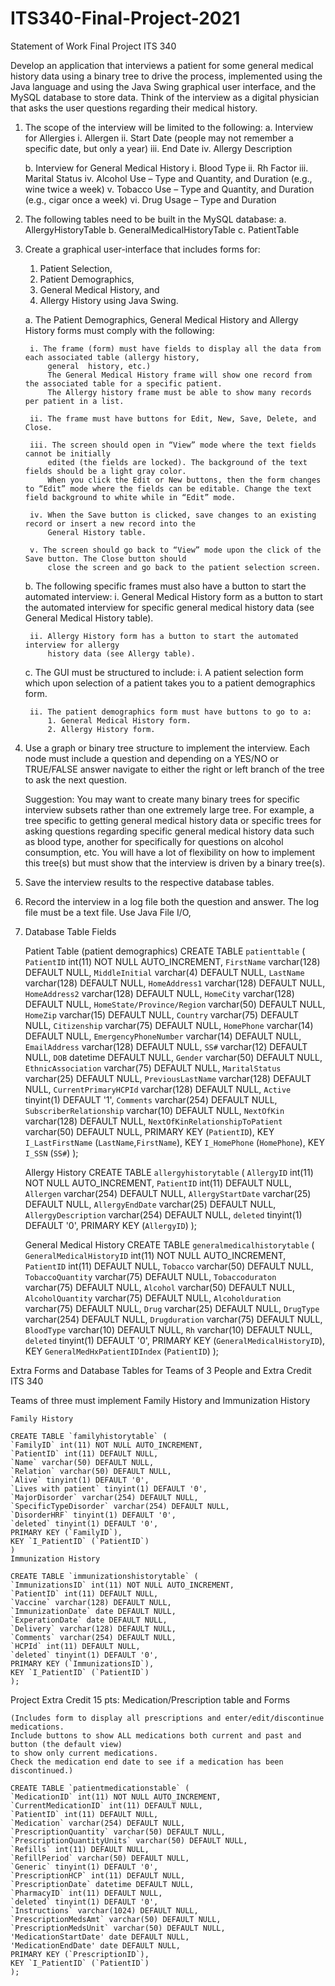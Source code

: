 # ITS340-Final-Project-2021
Statement of Work Final Project ITS 340

Develop an application that interviews a patient for some general medical history data using a binary tree to drive the process, implemented using the Java language and using the Java Swing graphical user interface, and the MySQL database to store data. Think of the interview as a digital physician that asks the user questions regarding their medical history.

1. The scope of the interview will be limited to the following:
    a. Interview for Allergies
        i. Allergen
        ii. Start Date (people may not remember a specific date, but only a year)
        iii. End Date
        iv. Allergy Description

    b. Interview for General Medical History
        i. Blood Type ii. Rh Factor
        iii. Marital Status
        iv. Alcohol Use – Type and Quantity, and Duration (e.g., wine twice a week)
        v. Tobacco Use – Type and Quantity, and Duration (e.g., cigar once a week) vi. Drug Usage – Type and Duration

2. The following tables need to be built in the MySQL database: 
    a. AllergyHistoryTable
    b. GeneralMedicalHistoryTable c. PatientTable

3. Create a graphical user-interface that includes forms for: 
    1) Patient Selection, 
    2) Patient Demographics, 
    3) General Medical History, and 
    4) Allergy History using Java Swing.

    a. The Patient Demographics, General Medical History and Allergy History forms must comply with the following:

        i. The frame (form) must have fields to display all the data from each associated table (allergy history, 
            general  history, etc.) 
            The General Medical History frame will show one record from the associated table for a specific patient. 
            The Allergy history frame must be able to show many records per patient in a list.
        
        ii. The frame must have buttons for Edit, New, Save, Delete, and Close.
        
        iii. The screen should open in “View” mode where the text fields cannot be initially
            edited (the fields are locked). The background of the text fields should be a light gray color. 
            When you click the Edit or New buttons, then the form changes to “Edit” mode where the fields can be editable. Change the text field background to white while in “Edit” mode.

        iv. When the Save button is clicked, save changes to an existing record or insert a new record into the 
            General History table.
        
        v. The screen should go back to “View” mode upon the click of the Save button. The Close button should 
            close the screen and go back to the patient selection screen.

    b. The following specific frames must also have a button to start the automated interview:
        i. General Medical History form as a button to start the automated interview for
            specific general medical history data (see General Medical History table).

        ii. Allergy History form has a button to start the automated interview for allergy
            history data (see Allergy table).

    c. The GUI must be structured to include:
        i. A patient selection form which upon selection of a patient takes you to a patient
            demographics form.

        ii. The patient demographics form must have buttons to go to a:
            1. General Medical History form.
            2. Allergy History form.

4. Use a graph or binary tree structure to implement the interview. 
    Each node must include a question and depending on a YES/NO or TRUE/FALSE answer navigate to either the right or left branch of the tree to ask the next question. 
    
    Suggestion: You may want to create many binary trees for specific interview subsets rather than one extremely large tree. For example, a tree specific to getting general medical history data or specific trees for asking questions regarding specific general medical history data such as blood type, another for specifically for questions on alcohol consumption, etc. You will have a lot of flexibility on how to implement this tree(s) but must show that the interview is driven by a binary tree(s).

5. Save the interview results to the respective database tables.

6. Record the interview in a log file both the question and answer. The log file must be a text file. Use Java File I/O,

7. Database Table Fields

    Patient Table (patient demographics)
    CREATE TABLE `patienttable` (
    `PatientID` int(11) NOT NULL AUTO_INCREMENT,
    `FirstName` varchar(128) DEFAULT NULL, 
    `MiddleInitial` varchar(4) DEFAULT NULL, 
    `LastName` varchar(128) DEFAULT NULL, 
    `HomeAddress1` varchar(128) DEFAULT NULL, 
    `HomeAddress2` varchar(128) DEFAULT NULL,
    `HomeCity` varchar(128) DEFAULT NULL, 
    `HomeState/Province/Region` varchar(50) DEFAULT NULL,
    `HomeZip` varchar(15) DEFAULT NULL,
    `Country` varchar(75) DEFAULT NULL,
    `Citizenship` varchar(75) DEFAULT NULL, 
    `HomePhone` varchar(14) DEFAULT NULL, 
    `EmergencyPhoneNumber` varchar(14) DEFAULT NULL, 
    `EmailAddress` varchar(128) DEFAULT NULL,
    `SS#` varchar(12) DEFAULT NULL,
    `DOB` datetime DEFAULT NULL,
    `Gender` varchar(50) DEFAULT NULL, 
    `EthnicAssociation` varchar(75) DEFAULT NULL, 
    `MaritalStatus` varchar(25) DEFAULT NULL, 
    `PreviousLastName` varchar(128) DEFAULT NULL, 
    `CurrentPrimaryHCPId` varchar(128) DEFAULT NULL, 
    `Active` tinyint(1) DEFAULT '1',
    `Comments` varchar(254) DEFAULT NULL, 
    `SubscriberRelationship` varchar(10) DEFAULT NULL,
    `NextOfKin` varchar(128) DEFAULT NULL,
    `NextOfKinRelationshipToPatient` varchar(50) DEFAULT NULL, 
    PRIMARY KEY (`PatientID`),
    KEY `I_LastFirstName` (`LastName`,`FirstName`),
    KEY `I_HomePhone` (`HomePhone`),
    KEY `I_SSN` (`SS#`)
    );

    Allergy History
    CREATE TABLE `allergyhistorytable` (
    `AllergyID` int(11) NOT NULL AUTO_INCREMENT, 
    `PatientID` int(11) DEFAULT NULL,
    `Allergen` varchar(254) DEFAULT NULL, 
    `AllergyStartDate` varchar(25) DEFAULT NULL, 
    `AllergyEndDate` varchar(25) DEFAULT NULL, 
    `AllergyDescription` varchar(254) DEFAULT NULL, 
    `deleted` tinyint(1) DEFAULT '0',
    PRIMARY KEY (`AllergyID`)
    );

    General Medical History
    CREATE TABLE `generalmedicalhistorytable` ( 
    `GeneralMedicalHistoryID` int(11) NOT NULL AUTO_INCREMENT, 
    `PatientID` int(11) DEFAULT NULL,
    `Tobacco` varchar(50) DEFAULT NULL,
    `TobaccoQuantity` varchar(75) DEFAULT NULL, 
    `Tobaccoduraton` varchar(75) DEFAULT NULL,
    `Alcohol` varchar(50) DEFAULT NULL,
    `AlcoholQuantity` varchar(75) DEFAULT NULL,
    `Alcoholduration` varchar(75) DEFAULT NULL,
    `Drug` varchar(25) DEFAULT NULL,
    `DrugType` varchar(254) DEFAULT NULL, 
    `Drugduration` varchar(75) DEFAULT NULL, 
    `BloodType` varchar(10) DEFAULT NULL,
    `Rh` varchar(10) DEFAULT NULL,
    `deleted` tinyint(1) DEFAULT '0',
    PRIMARY KEY (`GeneralMedicalHistoryID`),
    KEY `GeneralMedHxPatientIDIndex` (`PatientID`)
    );

Extra Forms and Database Tables for Teams of 3 People and Extra Credit ITS 340

Teams of three must implement Family History and Immunization History

    Family History  

    CREATE TABLE `familyhistorytable` (
    `FamilyID` int(11) NOT NULL AUTO_INCREMENT, 
    `PatientID` int(11) DEFAULT NULL,
    `Name` varchar(50) DEFAULT NULL,
    `Relation` varchar(50) DEFAULT NULL,
    `Alive` tinyint(1) DEFAULT '0',
    `Lives with patient` tinyint(1) DEFAULT '0', 
    `MajorDisorder` varchar(254) DEFAULT NULL, 
    `SpecificTypeDisorder` varchar(254) DEFAULT NULL, 
    `DisorderHRF` tinyint(1) DEFAULT '0',
    `deleted` tinyint(1) DEFAULT '0',
    PRIMARY KEY (`FamilyID`),
    KEY `I_PatientID` (`PatientID`)
    )
    Immunization History

    CREATE TABLE `immunizationshistorytable` ( 
    `ImmunizationsID` int(11) NOT NULL AUTO_INCREMENT, 
    `PatientID` int(11) DEFAULT NULL,
    `Vaccine` varchar(128) DEFAULT NULL, 
    `ImmunizationDate` date DEFAULT NULL, 
    `ExperationDate` date DEFAULT NULL,
    `Delivery` varchar(128) DEFAULT NULL,
    `Comments` varchar(254) DEFAULT NULL,
    `HCPId` int(11) DEFAULT NULL,
    `deleted` tinyint(1) DEFAULT '0',
    PRIMARY KEY (`ImmunizationsID`),
    KEY `I_PatientID` (`PatientID`)
    );

Project Extra Credit 15 pts: Medication/Prescription table and Forms

    (Includes form to display all prescriptions and enter/edit/discontinue medications. 
    Include buttons to show ALL medications both current and past and button (the default view) 
    to show only current medications. 
    Check the medication end date to see if a medication has been discontinued.)

    CREATE TABLE `patientmedicationstable` ( 
    `MedicationID` int(11) NOT NULL AUTO_INCREMENT, 
    `CurrentMedicationID` int(11) DEFAULT NULL, 
    `PatientID` int(11) DEFAULT NULL,
    `Medication` varchar(254) DEFAULT NULL, 
    `PrescriptionQuantity` varchar(50) DEFAULT NULL, 
    `PrescriptionQuantityUnits` varchar(50) DEFAULT NULL,
    `Refills` int(11) DEFAULT NULL,
    `RefillPeriod` varchar(50) DEFAULT NULL,
    `Generic` tinyint(1) DEFAULT '0',
    `PrescriptionHCP` int(11) DEFAULT NULL, 
    `PrescriptionDate` datetime DEFAULT NULL, 
    `PharmacyID` int(11) DEFAULT NULL,
    `deleted` tinyint(1) DEFAULT '0',
    `Instructions` varchar(1024) DEFAULT NULL, 
    `PrescriptionMedsAmt` varchar(50) DEFAULT NULL, 
    `PrescriptionMedsUnit` varchar(50) DEFAULT NULL, 
    'MedicationStartDate' date DEFAULT NULL, 
    'MedicationEndDate' date DEFAULT NULL, 
    PRIMARY KEY (`PrescriptionID`),
    KEY `I_PatientID` (`PatientID`)
    );

